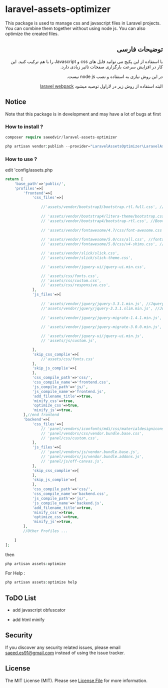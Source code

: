 # laravel-assets-optimizer
This package is used to manage css and javascript files in Laravel projects. You can combine them together without using node js. You can also optimize the created files.

<div lang="fa" dir="rtl">

## توضیحات فارسی

با استفاده از این پکیج می توانید فایل های css و Javascript را با هم ترکیب کنید.
این کار در افزایش سرعت بارگزاری صفحات تاثیر زیادی دارد.

در این روش نیازی به استفاده و نصب node js نیست.

البته استفاده از روش زیر در لاراول توصیه میشود
[laravel webpack](https://laravel.com/docs/5.7/mix)

</div>

## Notice
Note that this package is in development and may have a lot of bugs at first

### How to install ?

```php
composer require saeedvir/laravel-assets-optimizer
```

```php
php artisan vendor:publish --provider="LaravelAssetsOptimizer\LaravelAssetsOptimizerServiceProvider"
```

### How to use ?

edit 'config/assets.php
```php
return [
    'base_path'=>'public/',
    'profiles'=>[
        'frontend'=>[
            'css_files'=>[
                
                //'assets/vendor/bootstrap3/bootstrap.rtl.full.css', //Bootstrap 3
                
                // 'assets/vendor/bootstrap4/litera-theme/bootstrap.css', //Bootstrap 4
                // 'assets/vendor/bootstrap4/bootstrap-rtl.css', //Bootstrap 4
                
                // 'assets/vendor/fontawesome/4.7/css/font-awesome.css', //fontawesome 4.7
                
                // 'assets/vendor/fontawesome/5.0/css/all.css', //fontawesome 5.0
                // 'assets/vendor/fontawesome/5.0/css/v4-shims.css', //fontawesome 5.0

                // 'assets/vendor/slick/slick.css',
                // 'assets/vendor/slick/slick-theme.css',

                // 'assets/vendor/jquery-ui/jquery-ui.min.css',

                // 'assets/css/fonts.css',
                // 'assets/css/custom.css',
                // 'assets/css/responsive.css',
            ],
            'js_files'=>[
                
                // 'assets/vendor/jquery/jquery-3.3.1.min.js', //Jquery 3
                //'assets/vendor/jquery/jquery-3.3.1.slim.min.js', //Jquery 3 Slim (No Ajax And Effects)
                
                // 'assets/vendor/jquery/jquery-migrate-1.4.1.min.js', //Jquery 1+ migrate
                
                // 'assets/vendor/jquery/jquery-migrate-3.0.0.min.js', //Jquery 3+ migrate

                // 'assets/vendor/jquery-ui/jquery-ui.min.js',
                // 'assets/js/custom.js',

            ],
            'skip_css_complie'=>[
                //'assets/css/fonts.css'
            ],
            'skip_js_complie'=>[
            ],
            'css_compile_path'=>'css/',
            'css_compile_name'=>'frontend.css',
            'js_compile_path'=>'js/',
            'js_compile_name'=>'frontend.js',
            'add_filename_title'=>true,
            'minify_css'=>true,
            'optimize_css'=>true,
            'minify_js'=>true,
        ],//end frontend
        'backend'=>[
            'css_files'=>[
                // 'panel/vendors/iconfonts/mdi/css/materialdesignicons.min.css',
                // 'panel/vendors/css/vendor.bundle.base.css',
                // 'panel/css/custom.css',
            ],
            'js_files'=>[
                // 'panel/vendors/js/vendor.bundle.base.js',
                // 'panel/vendors/js/vendor.bundle.addons.js',
                // 'panel/js/off-canvas.js',
            ],
            'skip_css_complie'=>[
            ],
            'skip_js_complie'=>[
            ],
            'css_compile_path'=>'css/',
            'css_compile_name'=>'backend.css',
            'js_compile_path'=>'js/',
            'js_compile_name'=>'backend.js',
            'add_filename_title'=>true,
            'minify_css'=>true,
            'optimize_css'=>true,
            'minify_js'=>true,
        ],
        //Other Profiles ...
        
    ]
];
```

then

```php
php artisan assets:optimize
```

For Help :
```php
php artisan assets:optimize help
```

## ToDO List
- add javascript obfuscator

- add html minify
## Security

If you discover any security related issues, please email [saeed.es91@gmail.com](mailto:saeed.es91@gmail.com) instead of using the issue tracker.

## License

The MIT License (MIT). Please see [License File](LICENSE.md) for more information.
